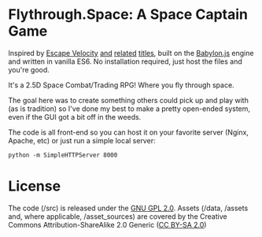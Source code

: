 # Flythrough.Space: A Space Captain Game

Inspired by [Escape Velocity](http://escape-velocity.games) [and](https://www.newgrounds.com/portal/view/238585) [related](https://github.com/naev/naev) [titles](https://endless-sky.github.io/), built on the [Babylon.js](https://www.babylonjs.com/)  engine and written in vanilla ES6. No installation required, just host the files and you're good.

It's a 2.5D Space Combat/Trading RPG! Where you fly through space.

The goal here was to create something others could pick up and play with (as is tradition) so I've done my best to make a pretty open-ended system, even if the GUI got a bit off in the weeds.

The code is all front-end so you can host it on your favorite server (Nginx, Apache, etc) or just run a simple local server:

`python -m SimpleHTTPServer 8000`

# License
The code (/src) is released under the [GNU GPL 2.0](https://www.gnu.org/licenses/old-licenses/gpl-2.0.txt). Assets (/data, /assets and, where applicable, /asset_sources) are covered by the  Creative Commons Attribution-ShareAlike 2.0 Generic ([CC BY-SA 2.0](https://creativecommons.org/licenses/by-sa/2.0/))
